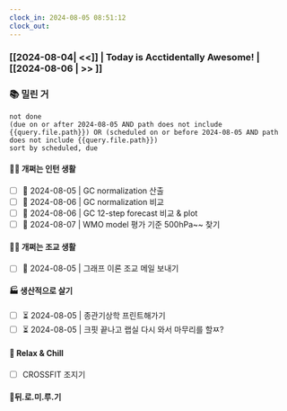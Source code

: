 ```yaml
---
clock_in: 2024-08-05 08:51:12
clock_out: 
---
```

### [[2024-08-04| <<]] | **Today is Acctidentally Awesome!** | [[2024-08-06 | >> ]]

### 📚 밀린 거
```tasks
not done 
(due on or after 2024-08-05 AND path does not include {{query.file.path}}) OR (scheduled on or before 2024-08-05 AND path does not include {{query.file.path}})
sort by scheduled, due
```

#### 🤦‍♂️ 개쩌는 인턴 생활
- [ ] 📅 2024-08-05 | GC normalization 산출
- [ ] 📅 2024-08-06 | GC normalization 비교
- [ ] 📅 2024-08-06 | GC 12-step forecast 비교 & plot
- [ ] 📅 2024-08-07 | WMO model 평가 기준 500hPa~~ 찾기 

#### 👨‍🏫 개쩌는 조교 생활
- [ ] 📅 2024-08-05 | 그래프 이론 조교 메일 보내기

#### 🏭 생산적으로 살기
- [ ] ⏳ 2024-08-05 | 종관기상학 프린트해가기
- [ ] ⏳ 2024-08-05 | 크핏 끝나고 랩실 다시 와서 마무리를 할ㅉ?

#### 🍻 Relax & Chill 
- [ ] CROSSFIT 조지기


#### 💨뒤.로.미.루.기
